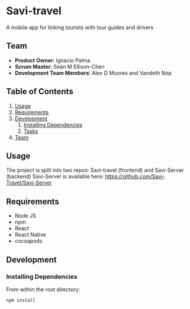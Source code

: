 # Savi-travel
A mobile app for linking tourists with tour guides and drivers

## Team

- __Product Owner__: Ignacio Palma
- __Scrum Master__: Seán M Ellison-Chen
- __Development Team Members__: Alex D Moores and Vandeth Nop

## Table of Contents

1. [Usage](#Usage)
1. [Requirements](#requirements)
1. [Development](#development)
    1. [Installing Dependencies](#installing-dependencies)
    1. [Tasks](#tasks)
1. [Team](#team)

## Usage
The project is split into two repos: Savi-travel (frontend) and Savi-Server (backend)
Savi-Server is available here: https://github.com/Savi-Travel/Savi-Server

## Requirements
- Node JS
- npm
- React
- React Native
- cocoapods

## Development

### Installing Dependencies

From within the root directory:

```sh
npm install
```
